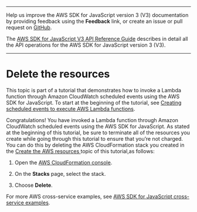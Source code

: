 --------

Help us improve the AWS SDK for JavaScript version 3 \(V3\) documentation by providing feedback using the **Feedback** link, or create an issue or pull request on [GitHub](https://github.com/awsdocs/aws-sdk-for-javascript-v3)\.

 The [AWS SDK for JavaScript V3 API Reference Guide](https://docs.aws.amazon.com/AWSJavaScriptSDK/v3/latest/index.html) describes in detail all the API operations for the AWS SDK for JavaScript version 3 \(V3\)\.

--------

# Delete the resources<a name="scheduled-events-invoking-lambda-destroy"></a>

This topic is part of a tutorial that demonstrates how to invoke a Lambda function through Amazon CloudWatch scheduled events using the AWS SDK for JavaScript\. To start at the beginning of the tutorial, see [Creating scheduled events to execute AWS Lambda functions](scheduled-events-invoking-lambda-example.md)\.

Congratulations\! You have invoked a Lambda function through Amazon CloudWatch scheduled events using the AWS SDK for JavaScript\. As stated at the beginning of this tutorial, be sure to terminate all of the resources you create while going through this tutorial to ensure that you’re not charged\. You can do this by deleting the AWS CloudFormation stack you created in the [Create the AWS resources ](scheduled-events-invoking-lambda-provision-resources.md) topic of this tutorial,as follows:

1. Open the [AWS CloudFormation console]( https://console.aws.amazon.com/cloudformation/home)\.

1. On the **Stacks** page, select the stack\.

1. Choose **Delete**\.

For more AWS cross\-service examples, see [AWS SDK for JavaScript cross\-service examples](https://docs.aws.amazon.com/sdk-for-javascript/v3/developer-guide/tutorials.html)\.